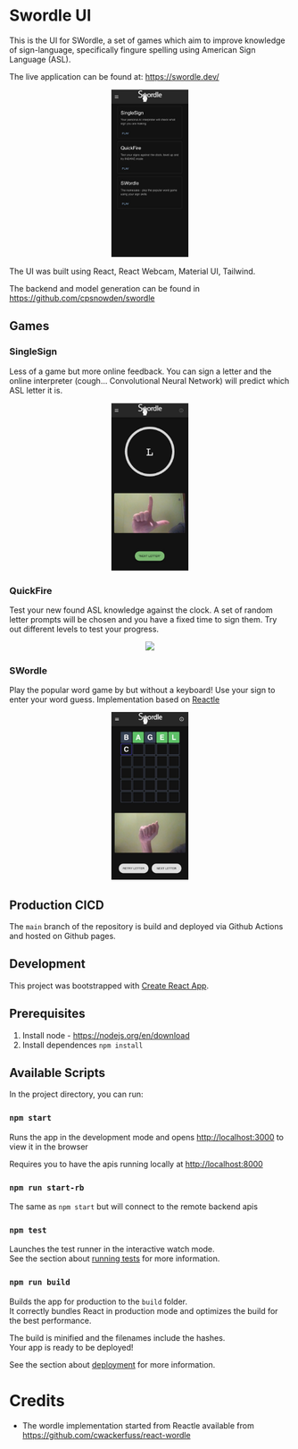 # Swordle UI

This is the UI for SWordle, a set of games which aim to improve knowledge of
sign-language, specifically fingure spelling using American Sign Language (ASL).

The live application can be found at: https://swordle.dev/

<p align="center">
  <img height="300" src="docs/images/home.jpg">
</p>

The UI was built using React, React Webcam, Material UI, Tailwind.

The backend and model generation can be found in https://github.com/cpsnowden/swordle

## Games

### SingleSign

Less of a game but more online feedback. You can sign a letter and the online
interpreter (cough... Convolutional Neural Network) will predict which ASL letter
it is.

<p align="center">
  <img height="300" src="docs/images/single-sign.jpg">
</p>

### QuickFire

Test your new found ASL knowledge against the clock. A set of random letter prompts
will be chosen and you have a fixed time to sign them. Try out different levels
to test your progress.

<p align="center">
  <img src="docs/images/quickfire.gif">
</p>

### SWordle

Play the popular word game by but without a keyboard! Use your sign to enter your
word guess. Implementation based on [Reactle](https://github.com/cwackerfuss/react-wordle)

<p align="center">
  <img height="300" src="docs/images/swordle.jpg">
</p>

## Production CICD

The `main` branch of the repository is build and deployed via Github Actions and
hosted on Github pages.

## Development

This project was bootstrapped with [Create React App](https://github.com/facebook/create-react-app).

## Prerequisites

1. Install node - https://nodejs.org/en/download
2. Install dependences `npm install`

## Available Scripts

In the project directory, you can run:

### `npm start`

Runs the app in the development mode and opens [http://localhost:3000](http://localhost:3000)
to view it in the browser

Requires you to have the apis running locally at [http://localhost:8000](http://localhost:8000)

### `npm run start-rb`

The same as `npm start` but will connect to the remote backend apis

### `npm test`

Launches the test runner in the interactive watch mode.\
See the section about [running tests](https://facebook.github.io/create-react-app/docs/running-tests) for more information.

### `npm run build`

Builds the app for production to the `build` folder.\
It correctly bundles React in production mode and optimizes the build for the best performance.

The build is minified and the filenames include the hashes.\
Your app is ready to be deployed!

See the section about [deployment](https://facebook.github.io/create-react-app/docs/deployment) for more information.

# Credits

- The wordle implementation started from Reactle available from https://github.com/cwackerfuss/react-wordle
